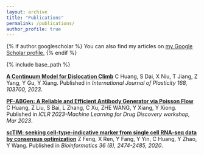 ```yaml
---
layout: archive
title: "Publications"
permalink: /publications/
author_profile: true
---
```


{% if author.googlescholar %}
  You can also find my articles on <u><a href="{{author.googlescholar}}">my Google Scholar profile</a>.</u>
{% endif %}

{% include base_path %}

[**A Continuum Model for Dislocation Climb**](https://www.sciencedirect.com/science/article/pii/S0749641923001869)
C Huang, S Dai, X Niu, T Jiang, Z Yang, Y Gu, Y Xiang.
Published in *International Journal of Plasticity 168, 103700, 2023*.


[**PF-ABGen: A Reliable and Efficient Antibody Generator via Poisson Flow**](https://openreview.net/forum?id=fbiGerKXM6Q)
C Huang, Z Liu, S Bai, L Zhang, C Xu, ZHE WANG, Y Xiang, Y Xiong.
Published in *ICLR 2023-Machine Learning for Drug Discovery workshop, Mar 2023*.

[**scTIM: seeking cell-type-indicative marker from single cell RNA-seq data by consensus optimization**](https://academic.oup.com/bioinformatics/article/36/8/2474/5679774)
Z Feng, X Ren, Y Fang, Y Yin, C Huang, Y Zhao, Y Wang.
Published in *Bioinformatics 36 (8), 2474-2485, 2020*.
